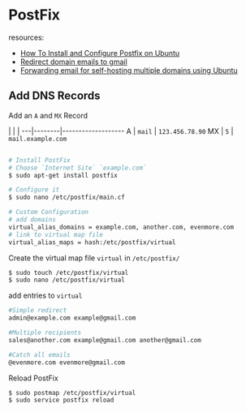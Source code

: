 # PostFix

resources:
- [How To Install and Configure Postfix on Ubuntu](https://www.digitalocean.com/community/tutorials/how-to-install-and-configure-postfix-on-ubuntu-16-04)
- [Redirect domain emails to gmail](http://codewithintent.com/how-to-redirect-your-domain-emails-to-gmail-for-free-digital-ocean-postfix-dns-setup/)
- [Forwarding email for self-hosting multiple domains using Ubuntu](https://blog.ham1.co.uk/tag/email-forwarding/)

## Add DNS Records
Add an `A` and `MX` Record

| | |
---|--------|-------------------
A  | `mail` | `123.456.78.90`
MX | `5`    | `mail.example.com`


```sh

# Install PostFix
# Choose `Internet Site` `example.com`
$ sudo apt-get install postfix

# Configure it
$ sudo nano /etc/postfix/main.cf
```

```sh
# Custom Configuration
# add domains
virtual_alias_domains = example.com, another.com, evenmore.com
# link to virtual map file
virtual_alias_maps = hash:/etc/postfix/virtual
```

Create the virtual map file `virtual` in `/etc/postfix/`
```sh
$ sudo touch /etc/postfix/virtual
$ sudo nano /etc/postfix/virtual
```

add entries to `virtual`
```sh
#Simple redirect
admin@example.com example@gmail.com

#Multiple recipients
sales@another.com example@gmail.com another@gmail.com

#Catch all emails
@evenmore.com evenmore@gmail.com
```

Reload PostFix
```sh
$ sudo postmap /etc/postfix/virtual
$ sudo service postfix reload
```
